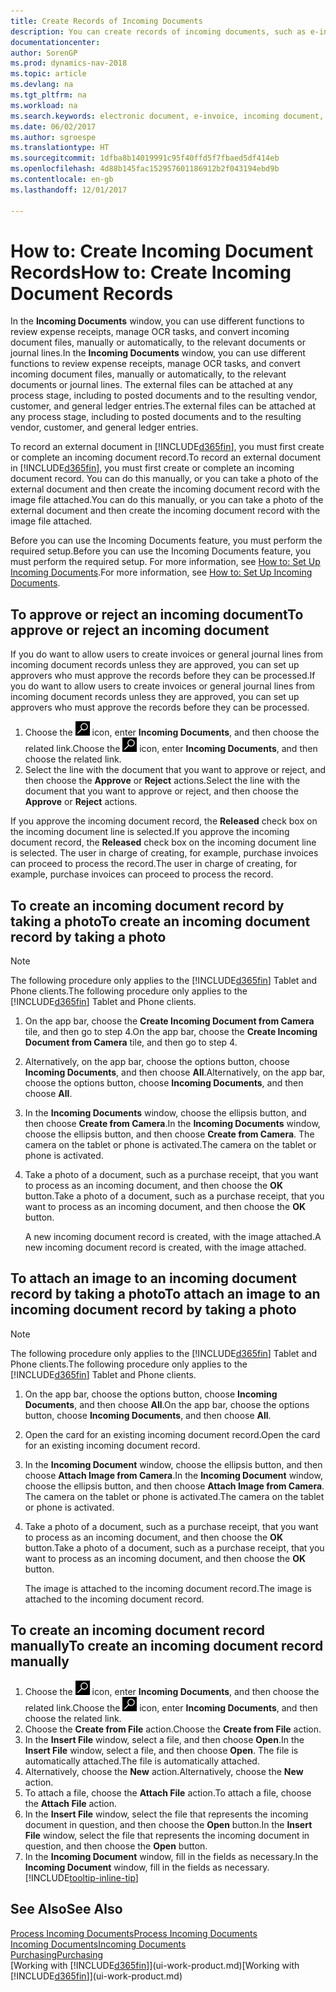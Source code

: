 ```yaml
---
title: Create Records of Incoming Documents
description: You can create records of incoming documents, such as e-invoices, and manage OCR tasks, eCommerce, and document exchange.
documentationcenter: 
author: SorenGP
ms.prod: dynamics-nav-2018
ms.topic: article
ms.devlang: na
ms.tgt_pltfrm: na
ms.workload: na
ms.search.keywords: electronic document, e-invoice, incoming document, OCR, ecommerce, document exchange, import invoice
ms.date: 06/02/2017
ms.author: sgroespe
ms.translationtype: HT
ms.sourcegitcommit: 1dfba8b14019991c95f40ffd5f7fbaed5df414eb
ms.openlocfilehash: 4d88b145fac152957601186912b2f043194ebd9b
ms.contentlocale: en-gb
ms.lasthandoff: 12/01/2017

---
```

# <a name="how-to-create-incoming-document-records"></a><span data-ttu-id="357a9-103">How to: Create Incoming Document Records</span><span class="sxs-lookup"><span data-stu-id="357a9-103">How to: Create Incoming Document Records</span></span>
<span data-ttu-id="357a9-104">In the **Incoming Documents** window, you can use different functions to review expense receipts, manage OCR tasks, and convert incoming document files, manually or automatically, to the relevant documents or journal lines.</span><span class="sxs-lookup"><span data-stu-id="357a9-104">In the **Incoming Documents** window, you can use different functions to review expense receipts, manage OCR tasks, and convert incoming document files, manually or automatically, to the relevant documents or journal lines.</span></span> <span data-ttu-id="357a9-105">The external files can be attached at any process stage, including to posted documents and to the resulting vendor, customer, and general ledger entries.</span><span class="sxs-lookup"><span data-stu-id="357a9-105">The external files can be attached at any process stage, including to posted documents and to the resulting vendor, customer, and general ledger entries.</span></span>

<span data-ttu-id="357a9-106">To record an external document in [!INCLUDE[d365fin](includes/d365fin_md.md)], you must first create or complete an incoming document record.</span><span class="sxs-lookup"><span data-stu-id="357a9-106">To record an external document in [!INCLUDE[d365fin](includes/d365fin_md.md)], you must first create or complete an incoming document record.</span></span> <span data-ttu-id="357a9-107">You can do this manually, or you can take a photo of the external document and then create the incoming document record with the image file attached.</span><span class="sxs-lookup"><span data-stu-id="357a9-107">You can do this manually, or you can take a photo of the external document and then create the incoming document record with the image file attached.</span></span>

<span data-ttu-id="357a9-108">Before you can use the Incoming Documents feature, you must perform the required setup.</span><span class="sxs-lookup"><span data-stu-id="357a9-108">Before you can use the Incoming Documents feature, you must perform the required setup.</span></span> <span data-ttu-id="357a9-109">For more information, see [How to: Set Up Incoming Documents](across-how-setup-income-documents.md).</span><span class="sxs-lookup"><span data-stu-id="357a9-109">For more information, see [How to: Set Up Incoming Documents](across-how-setup-income-documents.md).</span></span>

## <a name="to-approve-or-reject-an-incoming-document"></a><span data-ttu-id="357a9-110">To approve or reject an incoming document</span><span class="sxs-lookup"><span data-stu-id="357a9-110">To approve or reject an incoming document</span></span>
<span data-ttu-id="357a9-111">If you do want to allow users to create invoices or general journal lines from incoming document records unless they are approved, you can set up approvers who must approve the records before they can be processed.</span><span class="sxs-lookup"><span data-stu-id="357a9-111">If you do want to allow users to create invoices or general journal lines from incoming document records unless they are approved, you can set up approvers who must approve the records before they can be processed.</span></span>

1. <span data-ttu-id="357a9-112">Choose the ![Search for Page or Report](media/ui-search/search_small.png "Search for Page or Report icon") icon, enter **Incoming Documents**, and then choose the related link.</span><span class="sxs-lookup"><span data-stu-id="357a9-112">Choose the ![Search for Page or Report](media/ui-search/search_small.png "Search for Page or Report icon") icon, enter **Incoming Documents**, and then choose the related link.</span></span>
2. <span data-ttu-id="357a9-113">Select the line with the document that you want to approve or reject, and then choose the **Approve** or **Reject** actions.</span><span class="sxs-lookup"><span data-stu-id="357a9-113">Select the line with the document that you want to approve or reject, and then choose the **Approve** or **Reject** actions.</span></span>

<span data-ttu-id="357a9-114">If you approve the incoming document record, the **Released** check box on the incoming document line is selected.</span><span class="sxs-lookup"><span data-stu-id="357a9-114">If you approve the incoming document record, the **Released** check box on the incoming document line is selected.</span></span> <span data-ttu-id="357a9-115">The user in charge of creating, for example, purchase invoices can proceed to process the record.</span><span class="sxs-lookup"><span data-stu-id="357a9-115">The user in charge of creating, for example, purchase invoices can proceed to process the record.</span></span>

## <a name="to-create-an-incoming-document-record-by-taking-a-photo"></a><span data-ttu-id="357a9-116">To create an incoming document record by taking a photo</span><span class="sxs-lookup"><span data-stu-id="357a9-116">To create an incoming document record by taking a photo</span></span>
> [!NOTE]  
>   <span data-ttu-id="357a9-117">The following procedure only applies to the [!INCLUDE[d365fin](includes/d365fin_md.md)] Tablet and Phone clients.</span><span class="sxs-lookup"><span data-stu-id="357a9-117">The following procedure only applies to the [!INCLUDE[d365fin](includes/d365fin_md.md)] Tablet and Phone clients.</span></span>

1. <span data-ttu-id="357a9-118">On the app bar, choose the **Create Incoming Document from Camera** tile, and then go to step 4.</span><span class="sxs-lookup"><span data-stu-id="357a9-118">On the app bar, choose the **Create Incoming Document from Camera** tile, and then go to step 4.</span></span>
2. <span data-ttu-id="357a9-119">Alternatively, on the app bar, choose the options button, choose **Incoming Documents**, and then choose **All**.</span><span class="sxs-lookup"><span data-stu-id="357a9-119">Alternatively, on the app bar, choose the options button, choose **Incoming Documents**, and then choose **All**.</span></span>
3. <span data-ttu-id="357a9-120">In the **Incoming Documents** window, choose the ellipsis button, and then choose **Create from Camera**.</span><span class="sxs-lookup"><span data-stu-id="357a9-120">In the **Incoming Documents** window, choose the ellipsis button, and then choose **Create from Camera**.</span></span> <span data-ttu-id="357a9-121">The camera on the tablet or phone is activated.</span><span class="sxs-lookup"><span data-stu-id="357a9-121">The camera on the tablet or phone is activated.</span></span>
4. <span data-ttu-id="357a9-122">Take a photo of a document, such as a purchase receipt, that you want to process as an incoming document, and then choose the **OK** button.</span><span class="sxs-lookup"><span data-stu-id="357a9-122">Take a photo of a document, such as a purchase receipt, that you want to process as an incoming document, and then choose the **OK** button.</span></span>

    <span data-ttu-id="357a9-123">A new incoming document record is created, with the image attached.</span><span class="sxs-lookup"><span data-stu-id="357a9-123">A new incoming document record is created, with the image attached.</span></span>

## <a name="to-attach-an-image-to-an-incoming-document-record-by-taking-a-photo"></a><span data-ttu-id="357a9-124">To attach an image to an incoming document record by taking a photo</span><span class="sxs-lookup"><span data-stu-id="357a9-124">To attach an image to an incoming document record by taking a photo</span></span>
> [!NOTE]  
>   <span data-ttu-id="357a9-125">The following procedure only applies to the [!INCLUDE[d365fin](includes/d365fin_md.md)] Tablet and Phone clients.</span><span class="sxs-lookup"><span data-stu-id="357a9-125">The following procedure only applies to the [!INCLUDE[d365fin](includes/d365fin_md.md)] Tablet and Phone clients.</span></span>

1. <span data-ttu-id="357a9-126">On the app bar, choose the options button, choose **Incoming Documents**, and then choose **All**.</span><span class="sxs-lookup"><span data-stu-id="357a9-126">On the app bar, choose the options button, choose **Incoming Documents**, and then choose **All**.</span></span>
2. <span data-ttu-id="357a9-127">Open the card for an existing incoming document record.</span><span class="sxs-lookup"><span data-stu-id="357a9-127">Open the card for an existing incoming document record.</span></span>
3. <span data-ttu-id="357a9-128">In the **Incoming Document** window, choose the ellipsis button, and then choose **Attach Image from Camera**.</span><span class="sxs-lookup"><span data-stu-id="357a9-128">In the **Incoming Document** window, choose the ellipsis button, and then choose **Attach Image from Camera**.</span></span> <span data-ttu-id="357a9-129">The camera on the tablet or phone is activated.</span><span class="sxs-lookup"><span data-stu-id="357a9-129">The camera on the tablet or phone is activated.</span></span>
4. <span data-ttu-id="357a9-130">Take a photo of a document, such as a purchase receipt, that you want to process as an incoming document, and then choose the **OK** button.</span><span class="sxs-lookup"><span data-stu-id="357a9-130">Take a photo of a document, such as a purchase receipt, that you want to process as an incoming document, and then choose the **OK** button.</span></span>

    <span data-ttu-id="357a9-131">The image is attached to the incoming document record.</span><span class="sxs-lookup"><span data-stu-id="357a9-131">The image is attached to the incoming document record.</span></span>

## <a name="to-create-an-incoming-document-record-manually"></a><span data-ttu-id="357a9-132">To create an incoming document record manually</span><span class="sxs-lookup"><span data-stu-id="357a9-132">To create an incoming document record manually</span></span>
1. <span data-ttu-id="357a9-133">Choose the ![Search for Page or Report](media/ui-search/search_small.png "Search for Page or Report icon") icon, enter **Incoming Documents**, and then choose the related link.</span><span class="sxs-lookup"><span data-stu-id="357a9-133">Choose the ![Search for Page or Report](media/ui-search/search_small.png "Search for Page or Report icon") icon, enter **Incoming Documents**, and then choose the related link.</span></span>
2. <span data-ttu-id="357a9-134">Choose the **Create from File** action.</span><span class="sxs-lookup"><span data-stu-id="357a9-134">Choose the **Create from File** action.</span></span>  
3. <span data-ttu-id="357a9-135">In the **Insert File** window, select a file, and then choose **Open**.</span><span class="sxs-lookup"><span data-stu-id="357a9-135">In the **Insert File** window, select a file, and then choose **Open**.</span></span> <span data-ttu-id="357a9-136">The file is automatically attached.</span><span class="sxs-lookup"><span data-stu-id="357a9-136">The file is automatically attached.</span></span>
4. <span data-ttu-id="357a9-137">Alternatively, choose the **New** action.</span><span class="sxs-lookup"><span data-stu-id="357a9-137">Alternatively, choose the **New** action.</span></span>
5. <span data-ttu-id="357a9-138">To attach a file, choose the **Attach File** action.</span><span class="sxs-lookup"><span data-stu-id="357a9-138">To attach a file, choose the **Attach File** action.</span></span>
6. <span data-ttu-id="357a9-139">In the **Insert File** window, select the file that represents the incoming document in question, and then choose the **Open** button.</span><span class="sxs-lookup"><span data-stu-id="357a9-139">In the **Insert File** window, select the file that represents the incoming document in question, and then choose the **Open** button.</span></span>
7. <span data-ttu-id="357a9-140">In the **Incoming Document** window, fill in the fields as necessary.</span><span class="sxs-lookup"><span data-stu-id="357a9-140">In the **Incoming Document** window, fill in the fields as necessary.</span></span> [!INCLUDE[tooltip-inline-tip](includes/tooltip-inline-tip_md.md)]

## <a name="see-also"></a><span data-ttu-id="357a9-141">See Also</span><span class="sxs-lookup"><span data-stu-id="357a9-141">See Also</span></span>
[<span data-ttu-id="357a9-142">Process Incoming Documents</span><span class="sxs-lookup"><span data-stu-id="357a9-142">Process Incoming Documents</span></span>](across-process-income-documents.md)  
[<span data-ttu-id="357a9-143">Incoming Documents</span><span class="sxs-lookup"><span data-stu-id="357a9-143">Incoming Documents</span></span>](across-income-documents.md)  
[<span data-ttu-id="357a9-144">Purchasing</span><span class="sxs-lookup"><span data-stu-id="357a9-144">Purchasing</span></span>](purchasing-manage-purchasing.md)  
<span data-ttu-id="357a9-145">[Working with [!INCLUDE[d365fin](includes/d365fin_md.md)]](ui-work-product.md)</span><span class="sxs-lookup"><span data-stu-id="357a9-145">[Working with [!INCLUDE[d365fin](includes/d365fin_md.md)]](ui-work-product.md)</span></span>


